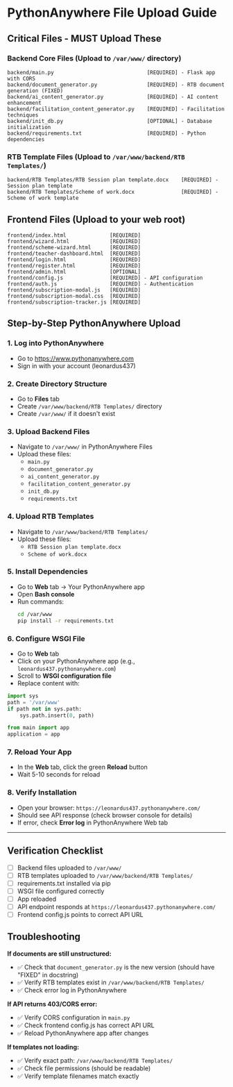 # PythonAnywhere File Upload Guide

## Critical Files - MUST Upload These

### Backend Core Files (Upload to `/var/www/` directory)
```
backend/main.py                              [REQUIRED] - Flask app with CORS
backend/document_generator.py                [REQUIRED] - RTB document generation (FIXED)
backend/ai_content_generator.py              [REQUIRED] - AI content enhancement
backend/facilitation_content_generator.py    [REQUIRED] - Facilitation techniques
backend/init_db.py                           [OPTIONAL] - Database initialization
backend/requirements.txt                     [REQUIRED] - Python dependencies
```

### RTB Template Files (Upload to `/var/www/backend/RTB Templates/`)
```
backend/RTB Templates/RTB Session plan template.docx    [REQUIRED] - Session plan template
backend/RTB Templates/Scheme of work.docx               [REQUIRED] - Scheme of work template
```

## Frontend Files (Upload to your web root)
```
frontend/index.html              [REQUIRED]
frontend/wizard.html             [REQUIRED]
frontend/scheme-wizard.html      [REQUIRED]
frontend/teacher-dashboard.html  [REQUIRED]
frontend/login.html              [REQUIRED]
frontend/register.html           [REQUIRED]
frontend/admin.html              [OPTIONAL]
frontend/config.js               [REQUIRED] - API configuration
frontend/auth.js                 [REQUIRED] - Authentication
frontend/subscription-modal.js   [REQUIRED]
frontend/subscription-modal.css  [REQUIRED]
frontend/subscription-tracker.js [REQUIRED]
```

## Step-by-Step PythonAnywhere Upload

### 1. **Log into PythonAnywhere**
   - Go to https://www.pythonanywhere.com
   - Sign in with your account (leonardus437)

### 2. **Create Directory Structure**
   - Go to **Files** tab
   - Create `/var/www/backend/RTB Templates/` directory
   - Create `/var/www/` if it doesn't exist

### 3. **Upload Backend Files**
   - Navigate to `/var/www/` in PythonAnywhere Files
   - Upload these files:
     - `main.py`
     - `document_generator.py`
     - `ai_content_generator.py`
     - `facilitation_content_generator.py`
     - `init_db.py`
     - `requirements.txt`

### 4. **Upload RTB Templates**
   - Navigate to `/var/www/backend/RTB Templates/`
   - Upload these files:
     - `RTB Session plan template.docx`
     - `Scheme of work.docx`

### 5. **Install Dependencies**
   - Go to **Web** tab → Your PythonAnywhere app
   - Open **Bash console**
   - Run commands:
     ```bash
     cd /var/www
     pip install -r requirements.txt
     ```

### 6. **Configure WSGI File**
   - Go to **Web** tab
   - Click on your PythonAnywhere app (e.g., `leonardus437.pythonanywhere.com`)
   - Scroll to **WSGI configuration file**
   - Replace content with:

```python
import sys
path = '/var/www'
if path not in sys.path:
    sys.path.insert(0, path)

from main import app
application = app
```

### 7. **Reload Your App**
   - In the **Web** tab, click the green **Reload** button
   - Wait 5-10 seconds for reload

### 8. **Verify Installation**
   - Open your browser: `https://leonardus437.pythonanywhere.com/`
   - Should see API response (check browser console for details)
   - If error, check **Error log** in PythonAnywhere Web tab

---

## Verification Checklist

- [ ] Backend files uploaded to `/var/www/`
- [ ] RTB templates uploaded to `/var/www/backend/RTB Templates/`
- [ ] requirements.txt installed via pip
- [ ] WSGI file configured correctly
- [ ] App reloaded
- [ ] API endpoint responds at `https://leonardus437.pythonanywhere.com/`
- [ ] Frontend config.js points to correct API URL

## Troubleshooting

**If documents are still unstructured:**
- ✅ Check that `document_generator.py` is the new version (should have "FIXED" in docstring)
- ✅ Verify RTB templates exist in `/var/www/backend/RTB Templates/`
- ✅ Check error log in PythonAnywhere

**If API returns 403/CORS error:**
- ✅ Verify CORS configuration in `main.py`
- ✅ Check frontend config.js has correct API URL
- ✅ Reload PythonAnywhere app after changes

**If templates not loading:**
- ✅ Verify exact path: `/var/www/backend/RTB Templates/`
- ✅ Check file permissions (should be readable)
- ✅ Verify template filenames match exactly
